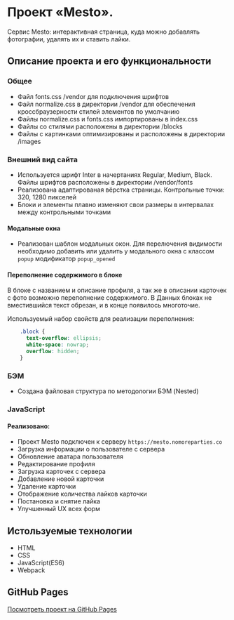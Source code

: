 # Проект «Mesto».

Сервис Mesto: интерактивная страница, куда можно добавлять фотографии, удалять их и ставить лайки.

## Описание проекта и его функциональности

### Общее

* Файл fonts.css /vendor для подключения шрифтов
* Файл normalize.css в директории /vendor для обеспечения кроссбраузерности стилей элементов по умолчанию
* Файлы normalize.css и fonts.css импортированы в index.css
* Файлы со стилями расположены в директории /blocks
* Файлы с картинками оптимизированы и расположены в директории /images

### Внешний вид сайта
* Используется шрифт Inter в начертаниях Regular, Medium, Black. Файлы шрифтов расположены в директории /vendor/fonts
* Реализована адаптированая вёрстка страницы. Контрольные точки: 320, 1280 пикселей
* Блоки и элементы плавно изменяют свои размеры в интервалах между контрольными точками

#### Модальные окна
* Реализован шаблон модальных окон. Для перелючения видимости необходимо добавить или удалить у модального окна с классом `popup` модификатор `popup_opened`

#### Переполнение содержимого в блоке

В блоке с названием и описание профиля, а так же в описании карточек с фото возможно переполнение содержимого.
В Данных блоках не вместившийся текст обрезан, и в конце появилось многоточие.

Используемый набор свойств для реализации переполнения:
```css
    .block {
      text-overflow: ellipsis;
      white-space: nowrap;
      overflow: hidden;
    }
```

### БЭМ
* Создана файловая структура по методологии БЭМ (Nested)

### JavaScript
#### Реализовано:
* Проект Mesto подключен к серверу `https://mesto.nomoreparties.co`
* Загрузка информации о пользователе с сервера
* Обновление аватара пользователя
* Редактирование профиля
* Загрузка карточек с сервера
* Добавление новой карточки
* Удаление карточки
* Отображение количества лайков карточки
* Постановка и снятие лайка
* Улучшенный UX всех форм

## Истользуемые технологии

- HTML
- CSS
- JavaScript(ES6)
- Webpack

## GitHub Pages ##

[Посмотреть проект на GitHub Pages](https://atimoo.github.io/mesto-project/ "Проект «Mesto»")
